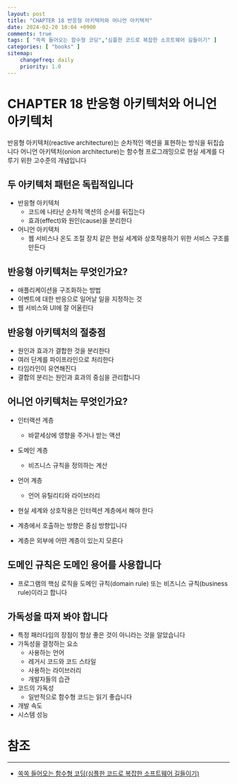 ```yaml
---
layout: post
title: "CHAPTER 18 반응형 아키텍처와 어니언 아키텍처"
date: 2024-02-20 10:04 +0900
comments: true
tags: [ "쏙쏙 들어오는 함수형 코딩","심플한 코드로 복잡한 소프트웨어 길들이기" ]
categories: [ "books" ]
sitemap:
    changefreq: daily
    priority: 1.0
---
```


# CHAPTER 18 반응형 아키텍처와 어니언 아키텍처

반응형 아키텍처(reactive architecture)는 순차적인 액션을 표현하는 방식을 뒤집습니다
어니언 아키텍처(onion architecture)는 함수형 프로그래밍으로 현실 세계를 다루기 위한 고수준의 개념입니다

## 두 아키텍처 패턴은 독립적입니다 
* 반응형 아키텍처
  * 코드에 나타난 순차적 액션의 순서를 뒤집는다
  * 효과(effect)와 원인(cause)을 분리한다
* 어니언 아키텍처
  * 웹 서비스나 온도 조절 장치 같은 현실 세계와 상호작용하기 위한 서비스 구조를 만든다

## 반응형 아키텍처는 무엇인가요? 
* 애플리케이션을 구조화하는 방법
* 이벤트에 대한 반응으로 일어날 일을 지정하는 것
* 웹 서비스와 UI에 잘 어울린다

## 반응형 아키텍처의 절충점 
* 원인과 효과가 결합한 것을 분리한다
* 여러 단계를 파이프라인으로 처리한다
* 타임라인이 유연해진다
* 결합의 분리는 원인과 효과의 중심을 관리합니다

## 어니언 아키텍처는 무엇인가요? 
* 인터랙션 계층
  * 바깥세상에 영향을 주거나 받는 액션
* 도메인 계층
  * 비즈니스 규칙을 정의하는 계산
* 언어 계층
  * 언어 유틸리티와 라이브러리

* 현실 세계와 상호작용은 인터렉션 계층에서 해야 한다
* 계층에서 호출하는 방향은 중심 방향입니다
* 계층은 외부에 어떤 계층이 있는지 모른다


## 도메인 규칙은 도메인 용어를 사용합니다 
* 프로그램의 핵심 로직을 도메인 규칙(domain rule) 또는 비즈니스 규칙(business rule)이라고 합니다
## 가독성을 따져 봐야 합니다 
* 특정 패러다임의 장점이 항상 좋은 것이 아니라는 것을 알았습니다
* 가독성을 결정하는 요소
  * 사용하는 언어
  * 레거시 코드와 코드 스타일
  * 사용하는 라이브러리
  * 개발자들의 습관
* 코드의 가독성
  * 일반적으로 함수형 코드는 읽기 좋습니다
* 개발 속도
* 시스템 성능

# 참조
-----

* [쏙쏙 들어오는 함수형 코딩(심플한 코드로 복잡한 소프트웨어 길들이기)](https://www.yes24.com/Product/Goods/108748841)

